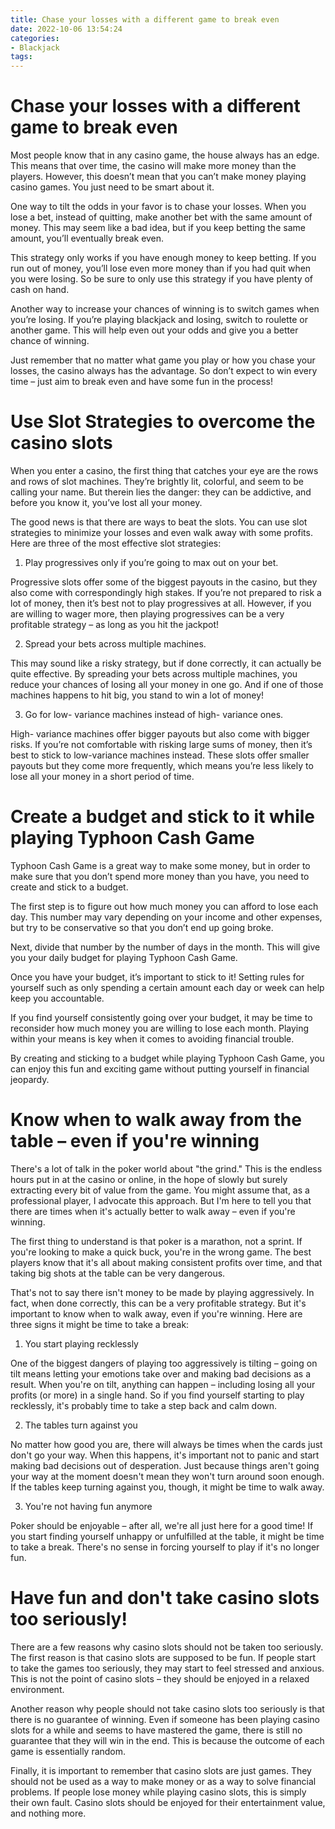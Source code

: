 ```yaml
---
title: Chase your losses with a different game to break even 
date: 2022-10-06 13:54:24
categories:
- Blackjack
tags:
---
```



#  Chase your losses with a different game to break even 

Most people know that in any casino game, the house always has an edge. This means that over time, the casino will make more money than the players. However, this doesn’t mean that you can’t make money playing casino games. You just need to be smart about it.

One way to tilt the odds in your favor is to chase your losses. When you lose a bet, instead of quitting, make another bet with the same amount of money. This may seem like a bad idea, but if you keep betting the same amount, you’ll eventually break even.

This strategy only works if you have enough money to keep betting. If you run out of money, you’ll lose even more money than if you had quit when you were losing. So be sure to only use this strategy if you have plenty of cash on hand.

Another way to increase your chances of winning is to switch games when you’re losing. If you’re playing blackjack and losing, switch to roulette or another game. This will help even out your odds and give you a better chance of winning.

Just remember that no matter what game you play or how you chase your losses, the casino always has the advantage. So don’t expect to win every time – just aim to break even and have some fun in the process!

#  Use Slot Strategies to overcome the casino slots 

When you enter a casino, the first thing that catches your eye are the rows and rows of slot machines. They’re brightly lit, colorful, and seem to be calling your name. But therein lies the danger: they can be addictive, and before you know it, you’ve lost all your money.

The good news is that there are ways to beat the slots. You can use slot strategies to minimize your losses and even walk away with some profits. Here are three of the most effective slot strategies:

1) Play progressives only if you’re going to max out on your bet.

Progressive slots offer some of the biggest payouts in the casino, but they also come with correspondingly high stakes. If you’re not prepared to risk a lot of money, then it’s best not to play progressives at all. However, if you are willing to wager more, then playing progressives can be a very profitable strategy – as long as you hit the jackpot!

2) Spread your bets across multiple machines.

This may sound like a risky strategy, but if done correctly, it can actually be quite effective. By spreading your bets across multiple machines, you reduce your chances of losing all your money in one go. And if one of those machines happens to hit big, you stand to win a lot of money!

3) Go for low- variance machines instead of high- variance ones.

High- variance machines offer bigger payouts but also come with bigger risks. If you’re not comfortable with risking large sums of money, then it’s best to stick to low-variance machines instead. These slots offer smaller payouts but they come more frequently, which means you’re less likely to lose all your money in a short period of time.

#  Create a budget and stick to it while playing Typhoon Cash Game 

Typhoon Cash Game is a great way to make some money, but in order to make sure that you don’t spend more money than you have, you need to create and stick to a budget.

The first step is to figure out how much money you can afford to lose each day. This number may vary depending on your income and other expenses, but try to be conservative so that you don’t end up going broke.

Next, divide that number by the number of days in the month. This will give you your daily budget for playing Typhoon Cash Game.

Once you have your budget, it’s important to stick to it! Setting rules for yourself such as only spending a certain amount each day or week can help keep you accountable.

If you find yourself consistently going over your budget, it may be time to reconsider how much money you are willing to lose each month. Playing within your means is key when it comes to avoiding financial trouble.

By creating and sticking to a budget while playing Typhoon Cash Game, you can enjoy this fun and exciting game without putting yourself in financial jeopardy.

#  Know when to walk away from the table – even if you're winning 

There's a lot of talk in the poker world about "the grind." This is the endless hours put in at the casino or online, in the hope of slowly but surely extracting every bit of value from the game. You might assume that, as a professional player, I advocate this approach. But I'm here to tell you that there are times when it's actually better to walk away – even if you're winning.

The first thing to understand is that poker is a marathon, not a sprint. If you're looking to make a quick buck, you're in the wrong game. The best players know that it's all about making consistent profits over time, and that taking big shots at the table can be very dangerous.

That's not to say there isn't money to be made by playing aggressively. In fact, when done correctly, this can be a very profitable strategy. But it's important to know when to walk away, even if you're winning. Here are three signs it might be time to take a break:

1) You start playing recklessly

One of the biggest dangers of playing too aggressively is tilting – going on tilt means letting your emotions take over and making bad decisions as a result. When you're on tilt, anything can happen – including losing all your profits (or more) in a single hand. So if you find yourself starting to play recklessly, it's probably time to take a step back and calm down.

2) The tables turn against you

No matter how good you are, there will always be times when the cards just don't go your way. When this happens, it's important not to panic and start making bad decisions out of desperation. Just because things aren't going your way at the moment doesn't mean they won't turn around soon enough. If the tables keep turning against you, though, it might be time to walk away.

3) You're not having fun anymore

Poker should be enjoyable – after all, we're all just here for a good time! If you start finding yourself unhappy or unfulfilled at the table, it might be time to take a break. There's no sense in forcing yourself to play if it's no longer fun.

#  Have fun and don't take casino slots too seriously!

There are a few reasons why casino slots should not be taken too seriously. The first reason is that casino slots are supposed to be fun. If people start to take the games too seriously, they may start to feel stressed and anxious. This is not the point of casino slots – they should be enjoyed in a relaxed environment.

Another reason why people should not take casino slots too seriously is that there is no guarantee of winning. Even if someone has been playing casino slots for a while and seems to have mastered the game, there is still no guarantee that they will win in the end. This is because the outcome of each game is essentially random.

Finally, it is important to remember that casino slots are just games. They should not be used as a way to make money or as a way to solve financial problems. If people lose money while playing casino slots, this is simply their own fault. Casino slots should be enjoyed for their entertainment value, and nothing more.